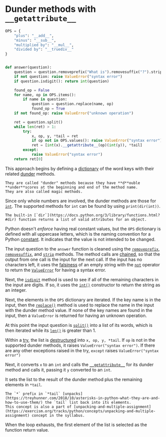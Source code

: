 # Dunder methods with `__getattribute__`

```python
OPS = {
    "plus": "__add__",
    "minus": "__sub__",
    "multiplied by": "__mul__",
    "divided by": "__truediv__"
}


def answer(question):
    question = question.removeprefix("What is").removesuffix("?").strip()
    if not question: raise ValueError("syntax error")
    if question.isdigit(): return int(question)

    found_op = False
    for name, op in OPS.items():
        if name in question:
            question = question.replace(name, op)
            found_op = True
    if not found_op: raise ValueError("unknown operation")

    ret = question.split()
    while len(ret) > 1:
        try:
            x, op, y, *tail = ret
            if op not in OPS.values(): raise ValueError("syntax error")
            ret = [int(x).__getattribute__(op)(int(y)), *tail]
        except:
            raise ValueError("syntax error")
    return ret[0]

```

This approach begins by defining a [dictionary][dictionaries] of the word keys with their related [dunder][dunder] methods.

~~~~exercism/note
They are called "dunder" methods because they have **d**ouble **under**scores at the beginning and end of the method name.
They are also called magic methods.
~~~~

Since only whole numbers are involved, the dunder methods are those for [`int`][int].
The supported methods for `int` can be found by using `print(dir(int))`.

~~~~exercism/note
The built-in [`dir`](https://docs.python.org/3/library/functions.html?#dir) function returns a list of valid attributes for an object.
~~~~

Python doesn't _enforce_ having real constant values,
but the `OPS` dictionary is defined with all uppercase letters, which is the naming convention for a Python [constant][const].
It indicates that the value is not intended to be changed.

The input question to the `answer` function is cleaned using the [`removeprefix`][removeprefix], [`removesuffix`][removesuffix], and [`strip`][strip] methods.
The method calls are [chained][method-chaining], so that the output from one call is the input for the next call.
If the input has no characters left,
it uses the [falsiness][falsiness] of an empty string with the [`not`][not] operator to return the [`ValueError`][value-error] for having a syntax error.

Next, the [`isdigit`][isdigit] method is used to see if all of the remaining characters in the input are digits.
If so, it uses the [`int()`][int-constructor] constructor to return the string as an integer.

Next, the elements in the `OPS` dictionary are iterated.
If the key name is in the input, then the [`replace()`][replace] method is used to replace the name in the input with the dunder method value.
If none of the key names are found in the input, then a `ValueError` is returned for having an unknown operation.

At this point the input question is [`split()`][split] into a list of its words, which is then iterated while its [`len()`][len] is greater than 1.

Within a [try][exception-handling], the list is [destructured][destructure] into `x, op, y, *tail`.
If `op` is not in the supported dunder methods, it raises `ValueError("syntax error")`.
If there are any other exceptions raised in the try, `except` raises `ValueError("syntax error")`

Next, it converts `x` to an `int` and calls the [`__getattribute__`][getattribute] for its dunder method and calls it,
passing it `y` converted to an `int`.

It sets the list to the result of the dunder method plus the remaining elements in `*tail`.

~~~~exercism/note
The `*` prefix in `*tail` [unpacks](https://treyhunner.com/2018/10/asterisks-in-python-what-they-are-and-how-to-use-them/) the `tail` list back into its elements.
This concept is also a part of [unpacking-and-multiple-assignment](https://exercism.org/tracks/python/concepts/unpacking-and-multiple-assignment) concept in the syllabus.
~~~~

When the loop exhausts, the first element of the list is selected as the function return value.

[dictionaries]: https://docs.python.org/3/tutorial/datastructures.html#dictionaries
[dunder]: https://www.tutorialsteacher.com/python/magic-methods-in-python
[int]: https://docs.python.org/3/library/stdtypes.html#typesnumeric
[const]: https://realpython.com/python-constants/
[removeprefix]: https://docs.python.org/3/library/stdtypes.html#str.removeprefix
[removesuffix]: https://docs.python.org/3/library/stdtypes.html#str.removesuffix
[strip]: https://docs.python.org/3/library/stdtypes.html#str.strip
[method-chaining]: https://www.tutorialspoint.com/Explain-Python-class-method-chaining
[not]: https://docs.python.org/3/library/operator.html?#operator.__not__
[falsiness]: https://www.pythontutorial.net/python-basics/python-boolean/
[value-error]: https://docs.python.org/3/library/exceptions.html?#ValueError
[isdigit]: https://docs.python.org/3/library/stdtypes.html?#str.isdigit
[int-constructor]: https://docs.python.org/3/library/functions.html?#int
[replace]: https://docs.python.org/3/library/stdtypes.html?#str.replace
[split]: https://docs.python.org/3/library/stdtypes.html?#str.split
[len]: https://docs.python.org/3/library/functions.html?#len
[exception-handling]: https://docs.python.org/3/tutorial/errors.html#handling-exceptions
[destructure]: https://riptutorial.com/python/example/14981/destructuring-assignment
[getattribute]: https://docs.python.org/3/reference/datamodel.html?#object.__getattribute__
